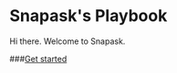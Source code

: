 # Snapask's Playbook

Hi there. Welcome to Snapask.

###[Get started](https://github.com/SnapaskProduct/playbook/wiki)
